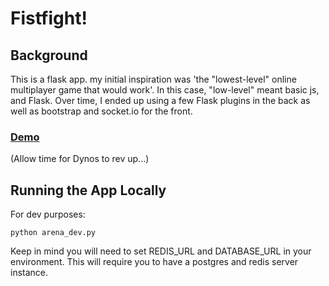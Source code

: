 # Fistfight!

## Background
This is a flask app. my initial inspiration was 'the "lowest-level" online multiplayer game that would work'. In this case, "low-level" meant basic js, and Flask. Over time, I  ended up using a few Flask plugins in the back as well as bootstrap and socket.io for the front.

### [Demo](https://fistfight.herokuapp.com)
(Allow time for Dynos to rev up...)

## Running the App Locally
For dev purposes:

`python arena_dev.py`

Keep in mind you will need to set REDIS_URL and DATABASE_URL in your environment. This will require you to have a postgres and redis server instance.
